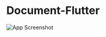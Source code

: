 # Document-Flutter
![App Screenshot](https://firebasestorage.googleapis.com/v0/b/nhuandev-1c4d9.appspot.com/o/image_2023_09_15T02_39_45_211Z.png?alt=media&token=3e741f4e-65d2-4a52-bba1-b6b756c6aaa2)
